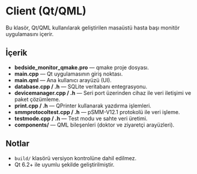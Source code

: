 # Client (Qt/QML)

Bu klasör, Qt/QML kullanılarak geliştirilen masaüstü hasta başı monitör uygulamasını içerir.

## İçerik
- **bedside_monitor_qmake.pro** — qmake proje dosyası.
- **main.cpp** — Qt uygulamasının giriş noktası.
- **main.qml** — Ana kullanıcı arayüzü (UI).
- **database.cpp / .h** — SQLite veritabanı entegrasyonu.
- **devicemanager.cpp / .h** — Seri port üzerinden cihaz ile veri iletişimi ve paket çözümleme.
- **print.cpp / .h** — QPrinter kullanarak yazdırma işlemleri.
- **smmprotocoltest.cpp / .h** — pSMM-V12.1 protokolü ile veri işleme.
- **testmode.cpp / .h** — Test modu ve sahte veri üretimi.
- **components/** — QML bileşenleri (doktor ve ziyaretçi arayüzleri).

## Notlar
- `build/` klasörü versiyon kontrolüne dahil edilmez.
- Qt 6.2+ ile uyumlu şekilde geliştirilmiştir.
